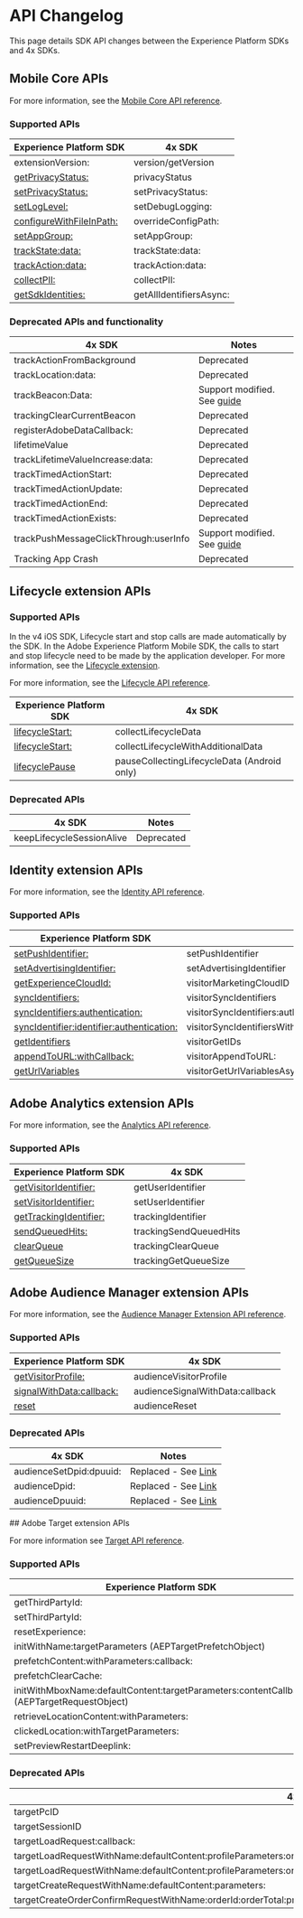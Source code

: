 # API Changelog

This page details SDK API changes between the Experience Platform SDKs and 4x SDKs.

## Mobile Core APIs

For more information, see the [Mobile Core API reference](../../mobile-core/api-reference.md).

### Supported APIs

| Experience Platform SDK | 4x SDK |
|---|---|
| extensionVersion: | version/getVersion |
| [getPrivacyStatus:](../privacy-and-gdpr.md#getprivacystatus) | privacyStatus |
| [setPrivacyStatus:](../privacy-and-gdpr.md#setprivacystatus) | setPrivacyStatus: |
| [setLogLevel:](../../mobile-core/api-reference.md#setloglevel) | setDebugLogging: |
| [configureWithFileInPath:](../../mobile-core/configuration/api-reference.md/#configurewithfileinpath) | overrideConfigPath: |
| [setAppGroup:](../../mobile-core/api-reference.md#setappgroup) | setAppGroup: |
| [trackState:data:](../../mobile-core/api-reference.md#trackstate) | trackState:data: |
| [trackAction:data:](../../mobile-core/api-reference.md#trackaction) | trackAction:data: |
| [collectPII:](../../mobile-core/api-reference.md#collectpii) | collectPII: |
| [getSdkIdentities:](../../mobile-core/identity/api-reference.md#getsdkidentities) | getAllIdentifiersAsync: |

### Deprecated APIs and functionality

| 4x SDK | Notes |
|---|---|
| trackActionFromBackground | Deprecated |
| trackLocation:data: | Deprecated |
| trackBeacon:Data: | Support modified. See [guide](../../adobe-analytics/track-beacon.md) |
| trackingClearCurrentBeacon | Deprecated |
| registerAdobeDataCallback: | Deprecated |
| lifetimeValue | Deprecated |
| trackLifetimeValueIncrease:data: | Deprecated |
| trackTimedActionStart: | Deprecated |
| trackTimedActionUpdate: | Deprecated |
| trackTimedActionEnd: | Deprecated |
| trackTimedActionExists: | Deprecated |
| trackPushMessageClickThrough:userInfo | Support modified. See [guide](../faq.md#how-can-i-track-user-engagement-of-push-notifications-using-the-experience-platform-mobile-sdk) |
| Tracking App Crash | Deprecated |

## Lifecycle extension APIs

### Supported APIs

<InlineAlert variant="info" slots="text"/>

In the v4 iOS SDK, Lifecycle start and stop calls are made automatically by the SDK. In the Adobe Experience Platform Mobile SDK, the calls to start and stop lifecycle need to be made by the application developer. For more information, see the [Lifecycle extension](../../mobile-core/lifecycle/index.md).

For more information, see the [Lifecycle API reference](../../mobile-core/lifecycle/api-reference.md).

| Experience Platform SDK | 4x SDK |
|---|---|
| [lifecycleStart:](../../mobile-core/lifecycle/api-reference.md#lifecyclestart) | collectLifecycleData |
| [lifecycleStart:](../../mobile-core/lifecycle/api-reference.md#lifecyclestart) | collectLifecycleWithAdditionalData |
| [lifecyclePause](../../mobile-core/lifecycle/api-reference.md#lifecyclepause) | pauseCollectingLifecycleData (Android only) |

### Deprecated APIs

| 4x SDK | Notes |
|---|---|
| keepLifecycleSessionAlive | Deprecated |

## Identity extension APIs

For more information, see the [Identity API reference](../../mobile-core/identity/api-reference.md).

### Supported APIs

| Experience Platform SDK | 4x SDK |
|---|---|
| [setPushIdentifier:](../../mobile-core/identity/api-reference.md#setpushidentifier) | setPushIdentifier |
| [setAdvertisingIdentifier:](../../mobile-core/identity/api-reference.md#setadvertisingidentifier) | setAdvertisingIdentifier |
| [getExperienceCloudId:](../../mobile-core/identity/api-reference.md#getexperiencecloudid) | visitorMarketingCloudID |
| [syncIdentifiers:](../../mobile-core/identity/api-reference.md#syncidentifiers) | visitorSyncIdentifiers |
| [syncIdentifiers:authentication:](../../mobile-core/identity/api-reference.md#syncidentifiers-overloaded) | visitorSyncIdentifiers:authenticationState: |
| [syncIdentifier:identifier:authentication:](../../mobile-core/identity/api-reference.md#syncidentifier) |visitorSyncIdentifiersWithType:identifier:authenticationState: |
| [getIdentifiers](../../mobile-core/identity/api-reference.md#getidentifiers) | visitorGetIDs |
| [appendToURL:withCallback:](../../mobile-core/identity/api-reference.md#appendtourl--appendvisitorinfoforurl) | visitorAppendToURL: |
| [getUrlVariables](../../mobile-core/identity/api-reference.md#geturlvariables) | visitorGetUrlVariablesAsync: |

## Adobe Analytics extension APIs

For more information, see the [Analytics API reference](../../adobe-analytics/api-reference.md).

### Supported APIs

| Experience Platform SDK | 4x SDK |
|---|---|
| [getVisitorIdentifier:](../../adobe-analytics/api-reference.md#getvisitoridentifier) | getUserIdentifier |
| [setVisitorIdentifier:](../../adobe-analytics/api-reference.md#setvisitoridentifier) | setUserIdentifier |
| [getTrackingIdentifier:](../../adobe-analytics/api-reference.md#gettrackingidentifier) | trackingIdentifier |
| [sendQueuedHits:](../../adobe-analytics/api-reference.md#sendqueuedhits) | trackingSendQueuedHits |
| [clearQueue](../../adobe-analytics/api-reference.md#clearqueue) | trackingClearQueue |
| [getQueueSize](../../adobe-analytics/api-reference.md#getqueuesize) | trackingGetQueueSize |

## Adobe Audience Manager extension APIs

For more information, see the [Audience Manager Extension API reference](../../adobe-audience-manager/api-reference.md).

### Supported APIs

| Experience Platform SDK | 4x SDK |
|---|---|
| [​getVisitorProfile:​](../../adobe-audience-manager/api-reference.md#getvisitorprofile) | audienceVisitorProfile |
| [​signalWithData:callback:​](../../adobe-audience-manager/api-reference.md#signalwithdata) | audienceSignalWithData:callback |
| [​reset​](../../adobe-audience-manager/api-reference.md#reset-identifiers-and-profiles) | audienceReset |

### Deprecated APIs

| 4x SDK | Notes |
|---|---|
| audienceSetDpid:dpuuid: | Replaced - See [Link](​https://experienceleague.adobe.com/docs/audience-manager/user-guide/reference/cid.html) |
| audienceDpid: | Replaced - See [Link](https://experienceleague.adobe.com/docs/audience-manager/user-guide/reference/cid.html) |​
| audienceDpuuid: | Replaced - See [Link](https://experienceleague.adobe.com/docs/audience-manager/user-guide/reference/cid.html) |

​## Adobe Target extension APIs

For more information see [Target API reference](../../adobe-target/api-reference.md).

### Supported APIs

| Experience Platform SDK | 4x SDK (iOS \| Android) |
| --- | --- |
| getThirdPartyId: | targetThirdPartyID |
| setThirdPartyId: | targetSetThirdPartyID |
| resetExperience: | targetClearCookies |
| initWithName:targetParameters (AEPTargetPrefetchObject) | targetPrefetchObjectWithName:mboxParameters: |
| prefetchContent:withParameters:callback: | targetPrefetchContent:withProfileParameters:callback: |
| prefetchClearCache: | targetPrefetchClearCache |
| initWithMboxName:defaultContent:targetParameters:contentCallback (AEPTargetRequestObject) | targetRequestObjectWithName:defaultContent:mboxParameters:callback: |
| retrieveLocationContent:withParameters: | targetLoadRequests:withProfileParameters: |
| clickedLocation:withTargetParameters: | locationClickedWithName:mboxParameters:productParameters:orderParameters: |
| setPreviewRestartDeeplink: | targetPreviewRestartDeepLink: |

### Deprecated APIs

| 4x SDK | Notes |
|---|---|
| targetPcID | Deprecated |
| targetSessionID | Deprecated |
| targetLoadRequest:callback: | Deprecated |
| targetLoadRequestWithName:defaultContent:profileParameters:orderParameters:mboxParameters:callback: | Deprecated |
| targetLoadRequestWithName:defaultContent:profileParameters:orderParameters:mboxParameters:requestLocationParameters:callback: | Deprecated |
| targetCreateRequestWithName:defaultContent:parameters: | Deprecated |
| targetCreateOrderConfirmRequestWithName:orderId:orderTotal:productPurchasedId:parameters: | Deprecated |
